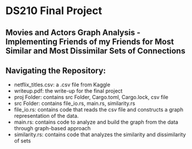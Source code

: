 # DS210 Final Project

## Movies and Actors Graph Analysis - Implementing Friends of my Friends for Most Similar and Most Dissimilar Sets of Connections


## Navigating the Repository:
- netflix_titles.csv: a .csv file from Kaggle 
- writeup.pdf: the write-up for the final project
- proj Folder: contains src Folder, Cargo.toml, Cargo.lock, csv file
- src Folder: contains file_io.rs, main.rs, similarity.rs
- file_io.rs: contains code that reads the csv file and constructs a graph representation of the data.
- main.rs: contains code to analyze and build the graph from the data through graph-based approach
- similarity.rs: contains code that analyzes the similarity and dissimilarity of sets
